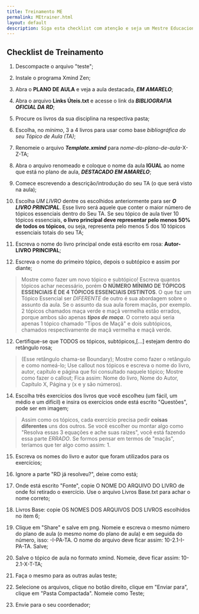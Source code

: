 ```yaml
---
title: Treinamento ME
permalink: MEtrainer.html
layout: default
description: Siga esta checklist com atenção e seja um Mestre Educacional da RDResoluções!
---
```



## Checklist de Treinamento

1. Descompacte o arquivo "teste";

2. Instale o programa Xmind Zen;

3. Abra o **PLANO DE AULA** e veja a aula destacada, ***EM AMARELO***;

4. Abra o arquivo **Links Úteis.txt** e acesse o link da ***BIBLIOGRAFIA OFICIAL DA RD***;

5. Procure os livros da sua disciplina na respectiva pasta;

6. Escolha, no _mínimo_, 3 a 4 livros para usar como base *bibliográfica do seu Tópico de Aula (TA)*;

7. Renomeie o arquivo ***Template.xmind*** para *nome-do-plano-de-aula*-X-Z-TA;

8. Abra o arquivo renomeado e coloque o nome da aula **IGUAL** ao nome que está no plano de aula, ***DESTACADO EM AMARELO***;

8. Comece escrevendo a descrição/introdução do seu TA (o que será visto na aula);

9. Escolha _UM LIVRO_ dentre os escolhidos anteriormente para ser ***O LIVRO PRINCIPAL***. Esse livro será aquele que conter o maior número de tópicos essenciais dentro do Seu TA. Se seu tópico de aula tiver 10 tópicos essenciais, **o livro principal deve representar pelo menos 50% de todos os tópicos**, ou seja, representa pelo menos 5 dos 10 tópicos essenciais totais do seu TA;

10. Escreva o nome do livro principal onde está escrito em rosa: **Autor-LIVRO PRINCIPAL**;

11. Escreva o nome do primeiro tópico, depois o subtópico e assim por diante;
> Mostre como fazer um novo tópico e subtópico!
> Escreva quantos tópicos achar necessário, porém **O NÚMERO MÍNIMO DE TÓPICOS ESSENCIAIS É DE 4 TÓPICOS ESSENCIAIS DISTINTOS**.
> O que faz um Tópico Essencial ser *DIFERENTE* de outro é sua abordagem sobre o assunto da aula. Se o assunto da sua aula forem maçâs, por exemplo. 2 tópicos chamados maça verde e maçã vermelha estão errados, porque ambos são apenas ***tipos de maça***.
> O correto aqui seria apenas 1 tópico chamado "Tipos de Maçã" e dois subtópicos, chamados respectivamente de maçã vermelha e maçã verde.

12. Certifique-se que TODOS os tópicos, subtópicos,[...] estejam dentro do retângulo rosa;
> (Esse retângulo chama-se Boundary);
> Mostre como fazer o retângulo e como nomeá-lo;
> Use callout nos tópicos e escreva o nome do livro, autor, capítulo e página que foi consultado naquele tópico;
> Mostre como fazer o callout;
Fica assim: Nome do livro, Nome do Autor, Capítulo X, Página y (x e y são números).

14. Escolha três exercícios dos livros que você escolheu (um fácil, um médio e um difícil) e insira os exercícios onde está escrito "Questões", pode ser em imagem;
> Assim como os tópicos, cada exercício precisa pedir **coisas diferentes** uns dos outros. Se você escolher ou montar algo como "Resolva essas 3 equações e ache suas raízes", você está fazendo essa parte *ERRADO*.
> Se formos pensar em termos de "maçãs", teríamos que ter algo como assim:
> 1. 

15. Escreva os nomes do livro e autor que foram utilizados para os exercícios;

16. Ignore a parte "RD já resolveu?", deixe como está;

17. Onde está escrito "Fonte", copie O NOME DO ARQUIVO DO LIVRO de onde foi retirado o exercício. Use o arquivo Livros Base.txt para achar o nome correto;

18. Livros Base: copie OS NOMES DOS ARQUIVOS DOS LIVROS escolhidos no item 6;

19. Clique em "Share" e salve em png. Nomeie e escreva o mesmo número do plano de aula (o mesmo nome do plano de aula) e em seguida do número, isso: -I-PA-TA. O nome do arquivo deve ficar assim: 10-2.1-I-PA-TA. Salve;

20. Salve o tópico de aula no formato xmind. Nomeie, deve ficar assim: 10-2.1-X-T-TA;

21. Faça o mesmo para as outras aulas teste;

22. Selecione os arquivos, clique no botão direito, clique em "Enviar para", clique em "Pasta Compactada". Nomeie como Teste;

23. Envie para o seu coordenador;
